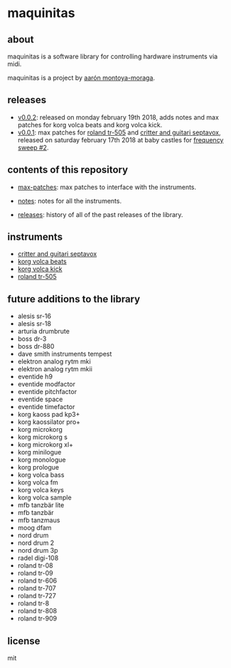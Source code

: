 # maquinitas

## about

maquinitas is a software library for controlling hardware instruments via midi.

maquinitas is a project by [aarón montoya-moraga](http://montoyamoraga.io/).

## releases

* [v0.0.2](https://github.com/montoyamoraga/maquinitas/releases/tag/v0.0.2): released on monday february 19th 2018, adds notes and max patches for korg volca beats and korg volca kick.
* [v0.0.1](https://github.com/montoyamoraga/maquinitas/releases/tag/v0.0.1): max patches for [roland tr-505](https://github.com/montoyamoraga/maquinitas/blob/gh-pages/notes/roland-tr-505.md) and [critter and guitari septavox](https://github.com/montoyamoraga/maquinitas/blob/gh-pages/notes/critter-and-guitari-septavox.md),  released on saturday february 17th 2018 at baby castles for [frequency sweep #2](http://frequencysweep.com/).

## contents of this repository

* [max-patches](https://github.com/montoyamoraga/maquinitas/tree/gh-pages/max-patches): max patches to interface with the instruments.

* [notes](https://github.com/montoyamoraga/maquinitas/tree/gh-pages/notes): notes for all the instruments.

* [releases](https://github.com/montoyamoraga/maquinitas/tree/gh-pages/releases): history of all of the past releases of the library.

## instruments

* [critter and guitari septavox](https://github.com/montoyamoraga/maquinitas/blob/gh-pages/notes/critter-and-guitari-septavox.md)
* [korg volca beats](https://github.com/montoyamoraga/maquinitas/blob/gh-pages/notes/korg-volca-beats.md)
* [korg volca kick](https://github.com/montoyamoraga/maquinitas/blob/gh-pages/notes/korg-volca-kick.md)
* [roland tr-505](https://github.com/montoyamoraga/maquinitas/blob/gh-pages/notes/roland-tr-505.md)

## future additions to the library

* alesis sr-16
* alesis sr-18
* arturia drumbrute
* boss dr-3
* boss dr-880
* dave smith instruments tempest
* elektron analog rytm mki
* elektron analog rytm mkii
* eventide h9
* eventide modfactor
* eventide pitchfactor
* eventide space
* eventide timefactor
* korg kaoss pad kp3+
* korg kaossilator pro+
* korg microkorg
* korg microkorg s
* korg microkorg xl+
* korg minilogue
* korg monologue
* korg prologue
* korg volca bass
* korg volca fm
* korg volca keys
* korg volca sample
* mfb tanzbär lite
* mfb tanzbär
* mfb tanzmaus
* moog dfam
* nord drum
* nord drum 2
* nord drum 3p
* radel digi-108
* roland tr-08
* roland tr-09
* roland tr-606
* roland tr-707
* roland tr-727
* roland tr-8
* roland tr-808
* roland tr-909

## license

mit
